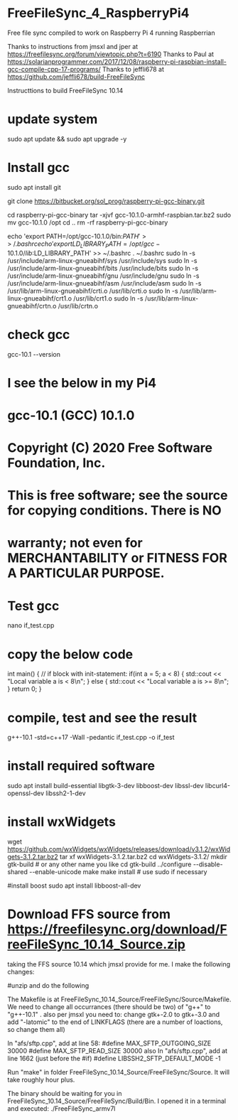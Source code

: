 # FreeFileSync_4_RaspberryPi4
Free file sync compiled to work on Raspberry Pi 4 running Raspberrian

Thanks to instructions from jmsxl and jper at https://freefilesync.org/forum/viewtopic.php?t=6190
Thanks to Paul at https://solarianprogrammer.com/2017/12/08/raspberry-pi-raspbian-install-gcc-compile-cpp-17-programs/
Thanks to jeffli678 at https://github.com/jeffli678/build-FreeFileSync

Instructtions to build FreeFileSync 10.14

# update system
sudo apt update && sudo apt upgrade -y

# Install gcc
sudo apt install git

git clone https://bitbucket.org/sol_prog/raspberry-pi-gcc-binary.git

cd raspberry-pi-gcc-binary
tar -xjvf gcc-10.1.0-armhf-raspbian.tar.bz2
sudo mv gcc-10.1.0 /opt
cd ..
rm -rf raspberry-pi-gcc-binary

echo 'export PATH=/opt/gcc-10.1.0/bin:$PATH' >> ~/.bashrc
echo 'export LD_LIBRARY_PATH=/opt/gcc-10.1.0/lib:$LD_LIBRARY_PATH' >> ~/.bashrc
. ~/.bashrc
sudo ln -s /usr/include/arm-linux-gnueabihf/sys /usr/include/sys
sudo ln -s /usr/include/arm-linux-gnueabihf/bits /usr/include/bits
sudo ln -s /usr/include/arm-linux-gnueabihf/gnu /usr/include/gnu
sudo ln -s /usr/include/arm-linux-gnueabihf/asm /usr/include/asm
sudo ln -s /usr/lib/arm-linux-gnueabihf/crti.o /usr/lib/crti.o
sudo ln -s /usr/lib/arm-linux-gnueabihf/crt1.o /usr/lib/crt1.o
sudo ln -s /usr/lib/arm-linux-gnueabihf/crtn.o /usr/lib/crtn.o

# check gcc
gcc-10.1 --version

# I see the below in my Pi4
# gcc-10.1 (GCC) 10.1.0
# Copyright (C) 2020 Free Software Foundation, Inc.
# This is free software; see the source for copying conditions.  There is NO
# warranty; not even for MERCHANTABILITY or FITNESS FOR A PARTICULAR PURPOSE.

# Test gcc
nano if_test.cpp

# copy the below code
int main() {
     // if block with init-statement:
     if(int a = 5; a < 8) {
         std::cout << "Local variable a is < 8\n";
     } else {
         std::cout << "Local variable a is >= 8\n";
	 }
     return 0;
	 }

# compile, test and see the result
g++-10.1 -std=c++17 -Wall -pedantic if_test.cpp -o if_test

# install required software
sudo apt install build-essential libgtk-3-dev libboost-dev libssl-dev libcurl4-openssl-dev libssh2-1-dev

# install wxWidgets
wget https://github.com/wxWidgets/wxWidgets/releases/download/v3.1.2/wxWidgets-3.1.2.tar.bz2
tar xf wxWidgets-3.1.2.tar.bz2
cd wxWidgets-3.1.2/
mkdir gtk-build # or any other name you like
cd gtk-build
../configure --disable-shared --enable-unicode
make
make install # use sudo if necessary

#install boost
sudo apt install libboost-all-dev

# Download FFS source from https://freefilesync.org/download/FreeFileSync_10.14_Source.zip
taking the FFS source 10.14 which jmsxl provide for me. I make the following changes:

#unzip and do the following

The Makefile is at FreeFileSync_10.14_Source/FreeFileSync/Source/Makefile. We need to change all occurrances (there should be two) of "g++" to "g++-10.1" .
also per jmsxl you need to: change gtk+-2.0 to gtk+-3.0 and add "-latomic" to the end of LINKFLAGS (there are a number of loactions, so change them all)

In "afs/sftp.cpp", add at line 58:
#define MAX_SFTP_OUTGOING_SIZE 30000
#define MAX_SFTP_READ_SIZE 30000
also In "afs/sftp.cpp", add at line 1662 (just before the #if)
#define LIBSSH2_SFTP_DEFAULT_MODE -1

Run "make" in folder FreeFileSync_10.14_Source/FreeFileSync/Source. It will take roughly hour plus.

The binary should be waiting for you in FreeFileSync_10.14_Source/FreeFileSync/Build/Bin.
I opened it in a terminal and executed: ./FreeFileSync_armv7l